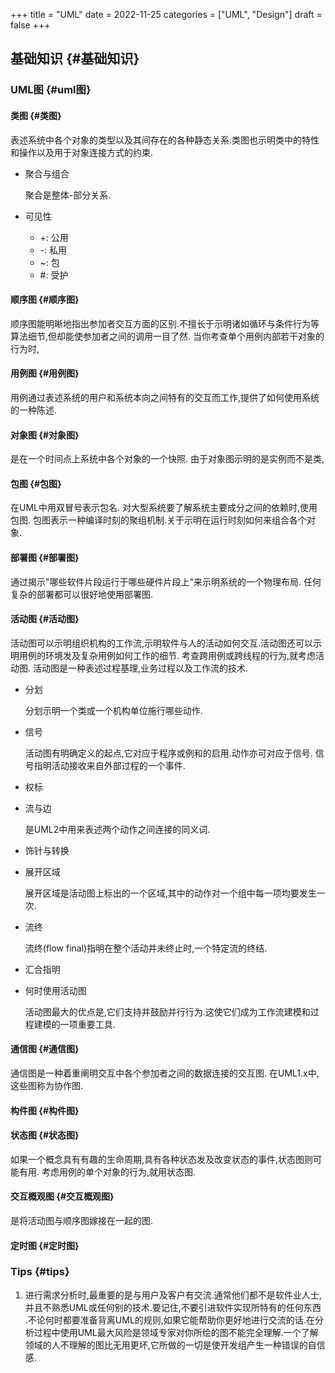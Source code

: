 +++
title = "UML"
date = 2022-11-25
categories = ["UML", "Design"]
draft = false
+++

## 基础知识 {#基础知识}


### UML图 {#uml图}


#### 类图 {#类图}

表述系统中各个对象的类型以及其间存在的各种静态关系.类图也示明类中的特性和操作以及用于对象连接方式的约束.

<!--list-separator-->

-  聚合与组合

    聚合是整体-部分关系.

<!--list-separator-->

-  可见性

    -   +: 公用
    -   -: 私用
    -   ~: 包
    -   \#: 受护


#### 顺序图 {#顺序图}

顺序图能明晰地指出参加者交互方面的区别.不擅长于示明诸如循环与条件行为等算法细节,但却能使参加者之间的调用一目了然.
当你考查单个用例内部若干对象的行为时,


#### 用例图 {#用例图}

用例通过表述系统的用户和系统本向之间特有的交互而工作,提供了如何使用系统的一种陈述.


#### 对象图 {#对象图}

是在一个时间点上系统中各个对象的一个快照.
由于对象图示明的是实例而不是类,


#### 包图 {#包图}

在UML中用双冒号表示包名.
对大型系统要了解系统主要成分之间的依赖时,使用包图.
包图表示一种编译时刻的聚组机制.关于示明在运行时刻如何来组合各个对象.


#### 部署图 {#部署图}

通过揭示"哪些软件片段运行于哪些硬件片段上"来示明系统的一个物理布局.
任何复杂的部署都可以很好地使用部署图.


#### 活动图 {#活动图}

活动图可以示明组织机构的工作流,示明软件与人的活动如何交互.活动图还可以示明用例的环境发及复杂用例如何工作的细节.
考查跨用例或跨线程的行为,就考虑活动图.
活动图是一种表述过程基理,业务过程以及工作流的技术.

<!--list-separator-->

-  分划

    分划示明一个类或一个机构单位施行哪些动作.

<!--list-separator-->

-  信号

    活动图有明确定义的起点,它对应于程序或例和的启用.动作亦可对应于信号.
    信号指明活动接收来自外部过程的一个事件.

<!--list-separator-->

-  权标

<!--list-separator-->

-  流与边

    是UML2中用来表述两个动作之间连接的同义词.

<!--list-separator-->

-  饰针与转换

<!--list-separator-->

-  展开区域

    展开区域是活动图上标出的一个区域,其中的动作对一个组中每一项均要发生一次.

<!--list-separator-->

-  流终

    流终(flow final)指明在整个活动并未终止时,一个特定流的终结.

<!--list-separator-->

-  汇合指明

<!--list-separator-->

-  何时使用活动图

    活动图最大的优点是,它们支持并鼓励并行行为.这使它们成为工作流建模和过程建模的一项重要工具.


#### 通信图 {#通信图}

通信图是一种着重阐明交互中各个参加者之间的数据连接的交互图.
在UML1.x中,这些图称为协作图.


#### 构件图 {#构件图}


#### 状态图 {#状态图}

如果一个概念具有有趣的生命周期,具有各种状态发及改变状态的事件,状态图则可能有用.
考虑用例的单个对象的行为,就用状态图.


#### 交互概观图 {#交互概观图}

是将活动图与顺序图嫁接在一起的图.


#### 定时图 {#定时图}


### Tips {#tips}

1.  进行需求分析时,最重要的是与用户及客户有交流.通常他们都不是软件业人士,并且不熟悉UML或任何别的技术.要记住,不要引进软件实现所特有的任何东西 .不论何时都要准备背离UML的规则,如果它能帮助你更好地进行交流的话.在分析过程中使用UML最大风险是领域专家对你所绘的图不能完全理解.一个了解领域的人不理解的图比无用更坏,它所做的一切是使开发组产生一种错误的自信感.
